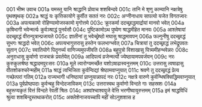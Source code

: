 001	भीष्म उवाच
001a	यमस्तु यानि श्राद्धानि प्रोवाच शशबिन्दवे
001c	तानि मे शृणु काम्यानि नक्षत्रेषु पृथक्पृथक्
002a	श्राद्धं यः कृत्तिकायोगे कुर्वीत सततं नरः
002c	अग्नीनाधाय सापत्यो यजेत विगतज्वरः
003a	अपत्यकामो रोहिण्यामोजस्कामो मृगोत्तमे
003c	क्रूरकर्मा ददच्छ्राद्धमार्द्रायां मानवो भवेत्
004a	कृषिभागी भवेन्मर्त्यः कुर्वञ्श्राद्धं पुनर्वसौ
004c	पुष्टिकामोऽथ पुष्येण श्राद्धमीहेत मानवः
005a	आश्लेषायां ददच्छ्राद्धं वीरान्पुत्रान्प्रजायते
005c	ज्ञातीनां तु भवेच्छ्रेष्ठो मघासु श्राद्धमावपन्
006a	फल्गुनीषु ददच्छ्राद्धं सुभगः श्राद्धदो भवेत्
006c	अपत्यभागुत्तरासु हस्तेन फलभाग्भवेत्
007a	चित्रायां तु ददच्छ्राद्धं लभेद्रूपवतः सुतान्
007c	स्वातियोगे पितॄनर्च्य वाणिज्यमुपजीवति
008a	बहुपुत्रो विशाखासु पित्र्यमीहन्भवेन्नरः
008c	अनुराधासु कुर्वाणो राजचक्रं प्रवर्तयेत्
009a	आदिपत्यं व्रजेन्मर्त्यो ज्येष्ठायामपवर्जयन्
009c	नरः कुरुकुलश्रेष्ठ श्रद्धादमपुरःसरः
010a	मूले त्वारोग्यमर्च्छेत यशोऽषाढास्वनुत्तमम्
010c	उत्तरासु त्वषाढासु वीतशोकश्चरेन्महीम्
011a	श्राद्धं त्वभिजिता कुर्वन्विद्यां श्रेष्ठामवाप्नुयात्
011c	श्रवणे तु ददच्छ्राद्धं प्रेत्य गच्छेत्परां गतिम्
012a	राज्यभागी धनिष्ठायां प्राप्नुयान्नापदं नरः
012c	नक्षत्रे वारुणे कुर्वन्भिषक्सिद्धिमवाप्नुयात्
013a	पूर्वप्रोष्ठपदाः कुर्वन्बहु विन्देदजाविकम्
013c	उत्तरास्वथ कुर्वाणो विन्दते गाः सहस्रशः
014a	बहुरूप्यकृतं वित्तं विन्दते रेवतीं श्रितः
014c	अश्वांश्चाश्वयुजे वेत्ति भरणीष्वायुरुत्तमम्
015a	इमं श्राद्धविधिं श्रुत्वा शशबिन्दुस्तथाकरोत्
015c	अक्लेशेनाजयच्चापि महीं सोऽनुशशास ह
